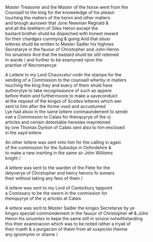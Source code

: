 ---
---
<div><div>
	<p>
		M<i>aste</i>r Treasorer and the M<i>aste</i>r of the horse went from the
		<br />Counsaill to the king for the knoweledge of his pleas<i>ir</i>
		<br />touching the matiers of the heron and other matiers
		<br />and brough aunswer that Jone Newman Regnald &amp;
		<br />and all the brethern of Giles Heron except the
		<br />bastard brother shuld be dispeched w<i>i</i>t<i>h</i> honest reward
		<br />for their chardg<i>es</i> cu<i>m</i>myng &amp; going And that alsoo
		<br />l<i>ette</i>res shuld be written to M<i>aste</i>r Sadler his highnes
		<br />Secretarye in the fauour of Chr<i>ist</i>opher and John Heron
		<br />his s<i>ir</i>u<i>a</i>nt<i>es</i> And that the bastard shuld be still reteined
		<br />in warde / and further to be examyned vpon the
		<br />practise of Necromancye 
	</p>
      <p>
		A L<i>ette</i>re to my Lord Chauncel<i>ur</i> cndir the stampe for the
		<br />sending of a Co<i>m</i>mission to the counsaill wherby in matiers
		<br />touching the king they and euery of them shuld have
		<br />authorytye to take recognisaunce of such as appere
		<br />before theim and furthermoore to make a saveconduict
		<br />at the request of the king<i>es</i> of Scott<i>es</i> l<i>ette</i>res which wer
		<br />sent to him aft<i>er</i> the forme vsed and accustumed
		<br />Lye had alsoo in the same l<i>ette</i>re co<i>m</i>maundeme<i>n</i>t to sende
		<br />owt a Co<i>m</i>mission to Calais for thenquyrye of the vj
		<br />articles and certain detestable heresies maynteined
		<br />by one Thomas Dynton of Calais sent also to him enclosed
		<br />in the sayd l<i>ette</i>re
	</p>
      <p>
		An other l<i>ette</i>re was sent vnto him for the calling in again
		<br />of the co<i>m</i>mission for the Subsidye in Oxfordshire &amp;
		<br />to make a new ins<i>ir</i>ting in the same s<i>ir</i> John Will<i>ia</i>ms
		<br />knight /
	</p>
      <p>
		A l<i>ette</i>re was sent to the warden of the Flete for the
		<br />delyverye of Chr<i>ist</i>opher and henry herons fo somers
		<br />their w<i>i</i>t<i>h</i>out taking any fees of them /
	</p>
      <p>
		A l<i>ette</i>re was sent to my Lord of Cantorbury tappoint
		<br />a Co<i>m</i>issary to be the sworn in the co<i>n</i>mission for
		<br />thenquyrye of the vj articles at Calais
	</p>
      <p>
		A l<i>ette</i>re was sent to M<i>aste</i>r Sadler the king<i>es</i> Secretarye by ye
		<br />king<i>es</i> sp<i>ec</i>iall co<i>m</i>m<i>a</i>ndeme<i>n</i>t in the fauo<i>ur</i> of Chr<i>ist</i>opher <del>of</del> &amp; John
		<br />Heron his s<i>ir</i>u<i>a</i>nt<i>es</i> to kepe the same still in s<i>ir</i>uice notw<i>i</i>t<i>h</i>standing
		<br />this their examinac<i>i</i>on which was to be noted rather a tryall of
		<br />their trueth &amp; a purgac<i>i</i>on of theim from all suspic<i>i</i>on thenne
		<br />any ignomynie or shame /
	</p>
<br /></div>
</div>